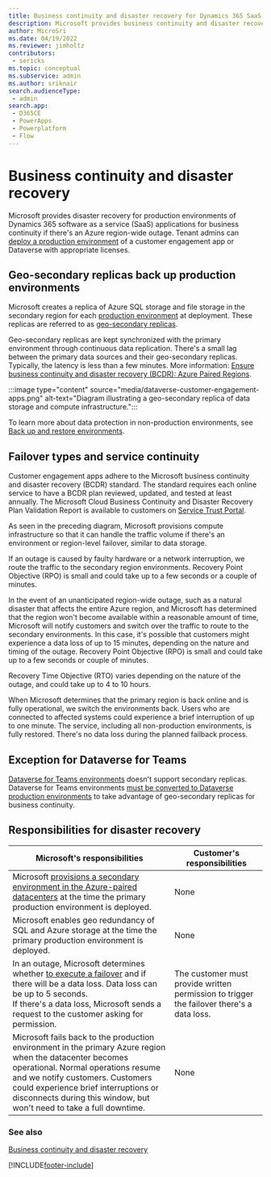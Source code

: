 ```yaml
---
title: Business continuity and disaster recovery for Dynamics 365 SaaS apps
description: Microsoft provides business continuity and disaster recovery for production environments of Dynamics 365 SaaS applications if there's an Azure region-wide outage. 
author: MicroSri
ms.date: 04/19/2022
ms.reviewer: jimholtz
contributors: 
 - sericks 
ms.topic: conceptual
ms.subservice: admin
ms.author: sriknair
search.audienceType: 
 - admin
search.app:
 - D365CE
 - PowerApps
 - Powerplatform
 - Flow
---
```


# Business continuity and disaster recovery

Microsoft provides disaster recovery for production environments of Dynamics 365 software as a service (SaaS) applications for business continuity if there's an Azure region-wide outage. Tenant admins can [deploy a production environment](create-environment.md) of a customer engagement app or Dataverse with appropriate licenses.

## Geo-secondary replicas back up production environments

Microsoft creates a replica of Azure SQL storage and file storage in the secondary region for each [production environment](environments-overview.md) at deployment. These replicas are referred to as [geo-secondary replicas](/azure/best-practices-availability-paired-regions).

Geo-secondary replicas are kept synchronized with the primary environment through continuous data replication. There's a small lag between the primary data sources and their geo-secondary replicas. Typically, the latency is less than a few minutes. More information: [Ensure business continuity and disaster recovery (BCDR): Azure Paired Regions](/azure/best-practices-availability-paired-regions).

:::image type="content" source="media/dataverse-customer-engagement-apps.png" alt-text="Diagram illustrating a geo-secondary replica of data storage and compute infrastructure.":::

To learn more about data protection in non-production environments, see [Back up and restore environments](backup-restore-environments.md).

## Failover types and service continuity

Customer engagement apps adhere to the Microsoft business continuity and disaster recovery (BCDR) standard. The standard requires each online service to have a BCDR plan reviewed, updated, and tested at least annually. The Microsoft Cloud Business Continuity and Disaster Recovery Plan Validation Report is available to customers on [Service Trust Portal](https://aka.ms/stp).

As seen in the preceding diagram, Microsoft provisions compute infrastructure so that it can handle the traffic volume if there's an environment or region-level failover, similar to data storage. 

If an outage is caused by faulty hardware or a network interruption, we route the traffic to the secondary region environments. Recovery Point Objective (RPO) is small and could take up to a few seconds or a couple of minutes.

In the event of an unanticipated region-wide outage, such as a natural disaster that affects the entire Azure region, and Microsoft has determined that the region won't become available within a reasonable amount of time, Microsoft will notify customers and switch over the traffic to route to the secondary environments. In this case, it's possible that customers might experience a data loss of up to 15 minutes, depending on the nature and timing of the outage. Recovery Point Objective (RPO) is small and could take up to a few seconds or couple of minutes.  

Recovery Time Objective (RTO) varies depending on the nature of the outage, and could take up to 4 to 10 hours.

When Microsoft determines that the primary region is back online and is fully operational, we switch the environments back. Users who are connected to affected systems could experience a brief interruption of up to one minute. The service, including all non-production environments, is fully restored. There's no data loss during the planned failback process.

## Exception for Dataverse for Teams

[Dataverse for Teams environments](about-teams-environment.md) doesn't support secondary replicas. Dataverse for Teams environments [must be converted to Dataverse production environments](about-teams-environment.md#upgrade-process) to take advantage of geo-secondary replicas for business continuity.

## Responsibilities for disaster recovery

| Microsoft's responsibilities | Customer's responsibilities |
| --- | --- |
| Microsoft [provisions a secondary environment in the Azure-paired datacenters](/azure/availability-zones/cross-region-replication-azure) at the time the primary production environment is deployed. | None |
| Microsoft enables geo redundancy of SQL and Azure storage at the time the primary production environment is deployed. | None  |
| In an outage, Microsoft determines whether [to execute a failover](https://azure.microsoft.com/blog/azure-sql-database-geo-restore/) and if there will be a data loss. Data loss can be up to 5 seconds.<br>If there's a data loss, Microsoft sends a request to the customer asking for permission. | The customer must provide written permission to trigger the failover there's a data loss. |
| Microsoft fails back to the production environment in the primary Azure region when the datacenter becomes operational. Normal operations resume and we notify customers. Customers could experience brief interruptions or disconnects during this window, but won't need to take a full downtime. | None |

### See also

[Business continuity and disaster recovery](/dynamics365/fin-ops-core/dev-itpro/sysadmin/business-continuity-disaster-recovery)



[!INCLUDE[footer-include](../includes/footer-banner.md)]
